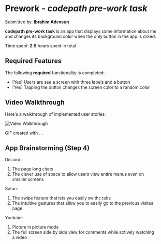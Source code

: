 # Prework - *codepath pre-work task*

Submitted by: **Ibrahim Adeosun**

**codepath pre-work task** is an app that displays some information about me and changes its background color when the only button in the app is cliked. 

Time spent: **2.5** hours spent in total

## Required Features

The following **required** functionality is completed:

- [Yes] Users are see a screen with three labels and a button
- [Yes] Tapping the button changes the screen color to a random color
 
## Video Walkthrough

Here's a walkthrough of implemented user stories:

<img src='https://imgur.com/a/wL1dziF.gif' title='Video Walkthrough' width='' alt='Video Walkthrough' />

<!-- Replace this with whatever GIF tool you used! -->
GIF created with ...  
<!-- Recommended tools:
[Kap](https://getkap.co/) for macOS
[ScreenToGif](https://www.screentogif.com/) for Windows
[peek](https://github.com/phw/peek) for Linux. -->

## App Brainstorming (Step 4)
Discord:
1. The page long chats
2. The clever use of space to allow users view entire menus even on smaller screens 

Safari:
1. The swipe feature that lets you easily swithc tabs
2. The intuitive gestures that allow you to easily go to the previous visites page

Youtube:
1. Picture in picture mode
2. The full screen side by side view for comments while actively watching a video
